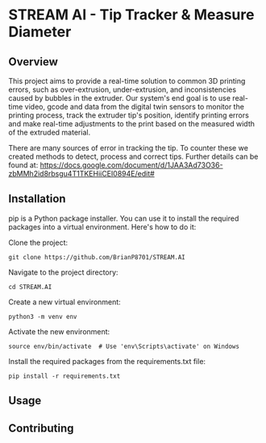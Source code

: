 # STREAM AI - Tip Tracker & Measure Diameter 
## Overview

This project aims to provide a real-time solution to common 3D printing errors, such as over-extrusion, under-extrusion, and inconsistencies caused by bubbles in the extruder. Our system's end goal is to use real-time video, gcode and data from the digital twin sensors to monitor the printing process, track the extruder tip's position, identify printing errors and make real-time adjustments to the print based on the measured width of the extruded material.

There are many sources of error in tracking the tip. To counter these we created methods to detect, process and correct tips. Further details can be found at: https://docs.google.com/document/d/1JAA3Ad73O36-zbMMh2id8rbsgu4T1TKEHiiCEI0894E/edit#

## Installation
pip is a Python package installer. You can use it to install the required packages into a virtual environment. Here's how to do it:

Clone the project:
```
git clone https://github.com/BrianP8701/STREAM.AI
```

Navigate to the project directory:
```
cd STREAM.AI
```

Create a new virtual environment:
```
python3 -m venv env
```

Activate the new environment:
```
source env/bin/activate  # Use 'env\Scripts\activate' on Windows
```

Install the required packages from the requirements.txt file:
```
pip install -r requirements.txt
```

## Usage

## Contributing
